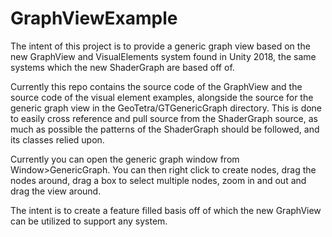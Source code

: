 # GraphViewExample

The intent of this project is to provide a generic graph view based on the new GraphView and VisualElements system found in Unity 2018, the same systems which the new ShaderGraph are based off of.

Currently this repo contains the source code of the GraphView and the source code of the visual element examples, alongside the source for the generic graph view in the GeoTetra/GTGenericGraph directory. This is done to easily cross reference and pull source from the ShaderGraph source, as much as possible the patterns of the ShaderGraph should be followed, and its classes relied upon.

Currently you can open the generic graph window from Window>GenericGraph. You can then right click to create nodes, drag the nodes around, drag a box to select multiple nodes, zoom in and out and drag the view around.

The intent is to create a feature filled basis off of which the new GraphView can be utilized to support any system. 
